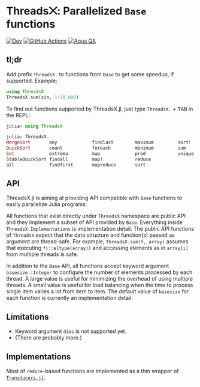 # Threads⨉: Parallelized `Base` functions

[![Dev](https://img.shields.io/badge/docs-dev-blue.svg)](https://tkf.github.io/ThreadsX.jl/dev)
[![GitHub Actions](https://github.com/tkf/ThreadsX.jl/workflows/Run%20tests/badge.svg)](https://github.com/tkf/ThreadsX.jl/actions?query=workflow%3A%22Run+tests%22)
[![Aqua QA](https://img.shields.io/badge/Aqua.jl-%F0%9F%8C%A2-aqua.svg)](https://github.com/tkf/Aqua.jl)

## tl;dr

Add prefix `ThreadsX.` to functions from `Base` to get some speedup,
if supported.  Example:

``````julia
using ThreadsX
ThreadsX.sum(sin, 1:10_000)
``````

To find out functions supported by ThreadsX.jl, just type
`ThreadsX.` + <kbd>TAB</kbd> in the REPL:

``````julia
julia> using ThreadsX

julia> ThreadsX.
MergeSort       any             findlast        maximum         sort!
QuickSort       count           foreach         minimum         sum
Set             extrema         map             prod            unique
StableQuickSort findall         map!            reduce
all             findfirst       mapreduce       sort
``````

## API

ThreadsX.jl is aiming at providing API compatible with `Base`
functions to easily parallelize Julia programs.

All functions that exist directly under `ThreadsX` namespace are
public API and they implement a subset of API provided by `Base`.
Everything inside `ThreadsX.Implementations` is implementation detail.
The public API functions of `ThreadsX` expect that the data structure
and function(s) passed as argument are thread-safe.  For example,
`ThreadsX.sum(f, array)` assumes that executing `f(::eltype(array))`
and accessing elements as in `array[i]` from multiple threads is safe.

In addition to the `Base` API, all functions accept keyword argument
`basesize::Integer` to configure the number of elements processed by
each thread.  A large value is useful for minimizing the overhead of
using multiple threads.  A small value is useful for load balancing
when the time to process single item varies a lot from item to item.
The default value of `basesize` for each function is currently an
implementation detail.

## Limitations

* Keyword argument `dims` is not supported yet.
* (There are probably more.)

## Implementations

Most of `reduce`-based functions are implemented as a thin wrapper of
[`Transducers.jl`](https://github.com/tkf/Transducers.jl).
